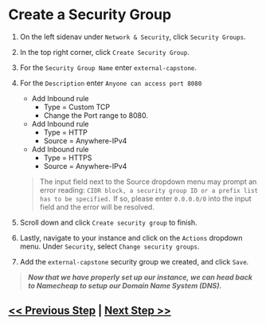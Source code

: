 # Create a Security Group

1. On the left sidenav under `Network & Security`, click `Security Groups`.
2. In the top right corner, click `Create Security Group`.
3. For the `Security Group Name` enter `external-capstone`.
4. For the `Description` enter `Anyone can access port 8080`
    - Add Inbound rule
        - Type = Custom TCP
        - Change the Port range  to 8080.
    - Add Inbound rule
        - Type = HTTP
        - Source = Anywhere-IPv4
    - Add Inbound rule
        - Type = HTTPS
        - Source = Anywhere-IPv4
    > The input field next to the Source dropdown menu may prompt an error reading: `CIDR block, a security group ID or a prefix list has to be specified.` If so, please enter `0.0.0.0/0` into the input field and the error will be resolved.
5. Scroll down and click `Create security group` to finish.

6. Lastly, navigate to your instance and click on the `Actions` dropdown menu. Under `Security`, select `Change security groups`.
7. Add the `external-capstone` security group we created, and click `Save`.

> ***Now that we have properly set up our instance, we can head back to Namecheap to setup our Domain Name System (DNS).***

## [<< Previous Step](1.step-one.md) | [Next Step >>](3.step-three.md)